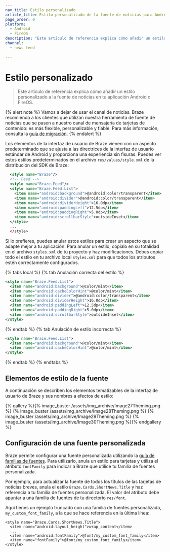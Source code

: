 ```yaml
---
nav_title: Estilo personalizado
article_title: Estilo personalizado de la fuente de noticias para Android y FireOS
page_order: 0
platform: 
  - Android
  - FireOS
description: "Este artículo de referencia explica cómo añadir un estilo personalizado a la fuente de noticias en tu aplicación Android o FireOS."
channel:
  - news feed
  
---
```


# Estilo personalizado

> Este artículo de referencia explica cómo añadir un estilo personalizado a la fuente de noticias en tu aplicación Android o FireOS. 

{% alert note %}
Vamos a dejar de usar el canal de noticias. Braze recomienda a los clientes que utilizan nuestra herramienta de fuente de noticias que se pasen a nuestro canal de mensajería de tarjetas de contenido: es más flexible, personalizable y fiable. Para más información, consulta la [guía de migración]({{site.baseurl}}/user_guide/message_building_by_channel/content_cards/migrating_from_news_feed/).
{% endalert %}

Los elementos de la interfaz de usuario de Braze vienen con un aspecto predeterminado que se ajusta a las directrices de la interfaz de usuario estándar de Android y proporciona una experiencia sin fisuras. Puedes ver estos estilos predeterminados en el archivo `res/values/style.xml` de la distribución del SDK de Braze:

```xml
  <style name="Braze"/>
  <!-- Feed -->
  <style name="Braze.Feed"/>
  <style name="Braze.Feed.List">
    <item name="android:background">@android:color/transparent</item>
    <item name="android:divider">@android:color/transparent</item>
    <item name="android:dividerHeight">16.0dp</item>
    <item name="android:paddingLeft">12.5dp</item>
    <item name="android:paddingRight">5.0dp</item>
    <item name="android:scrollbarStyle">outsideInset</item>
  </style>
  ...
  </style>
```

Si lo prefieres, puedes anular estos estilos para crear un aspecto que se adapte mejor a tu aplicación. Para anular un estilo, cópialo en su totalidad en el archivo `styles.xml` de tu proyecto y haz modificaciones. Debes copiar todo el estilo en tu archivo local `styles.xml` para que todos los atributos estén correctamente configurados.

{% tabs local %}
{% tab Anulación correcta del estilo %}

```xml
<style name="Braze.Feed.List">
  <item name="android:background">@color/mint</item>
  <item name="android:cacheColorHint">@color/mint</item>
  <item name="android:divider">@android:color/transparent</item>
  <item name="android:dividerHeight">16.0dp</item>
  <item name="android:paddingLeft">12.5dp</item>
  <item name="android:paddingRight">5.0dp</item>
  <item name="android:scrollbarStyle">outsideInset</item>
</style>
```
{% endtab %}
{% tab Anulación de estilo incorrecta %}

```xml
<style name="Braze.Feed.List">
  <item name="android:background">@color/mint</item>
  <item name="android:cacheColorHint">@color/mint</item>
</style>
```
{% endtab %}
{% endtabs %}

## Elementos de estilo de la fuente

A continuación se describen los elementos tematizables de la interfaz de usuario de Braze y sus nombres a efectos de estilo:

{% gallery %}{% image_buster /assets/img_archive/Image27Theming.png %}
{% image_buster /assets/img_archive/Image28Theming.png %}
{% image_buster /assets/img_archive/Image29Theming.png %}
{% image_buster /assets/img_archive/Image30Theming.png %}{% endgallery %}

## Configuración de una fuente personalizada

Braze permite configurar una fuente personalizada utilizando la [guía de familias de fuentes]({{site.baseurl}}/developer_guide/platform_integration_guides/android/advanced_use_cases/font_customization/#font-customization). Para utilizarlo, anula un estilo para tarjetas y utiliza el atributo `fontFamily` para indicar a Braze que utilice tu familia de fuentes personalizada.

Por ejemplo, para actualizar la fuente de todos los títulos de las tarjetas de noticias breves, anula el estilo `Braze.Cards.ShortNews.Title` y haz referencia a tu familia de fuentes personalizada. El valor del atributo debe apuntar a una familia de fuentes de tu directorio `res/font`.

Aquí tienes un ejemplo truncado con una familia de fuentes personalizada, `my_custom_font_family`, a la que se hace referencia en la última línea:

```
<style name="Braze.Cards.ShortNews.Title">
  <item name="android:layout_height">wrap_content</item>
  ...
  <item name="android:fontFamily">@font/my_custom_font_family</item>
  <item name="fontFamily">@font/my_custom_font_family</item>
</style>
```

